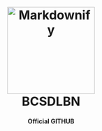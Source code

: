 <h1 align="center">
  <br>
  <a href="http://www.amitmerchant.com/electron-markdownify"><img src="https://upload.wikimedia.org/wikipedia/vi/0/09/Huy_Hi%E1%BB%87u_%C4%90o%C3%A0n.png" alt="Markdownify" width="200"></a>
  <br>
  BCSDLBN
  <br>
</h1>

<h4 align="center">Official GITHUB</h4>
